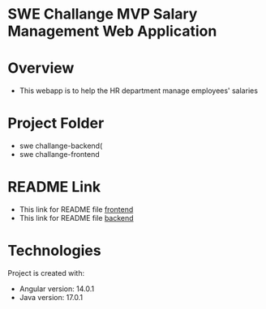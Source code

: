 # **SWE Challange MVP Salary Management Web Application**
  
# Overview
- This webapp is to help the HR department manage employees' salaries 

# Project Folder 
- swe challange-backend(
- swe challange-frontend 

# README Link
- This link for README file [frontend](https://github.com/mahadhir96/SalaryManagement/blob/main/swe-chaallenge-ui/README.md)
- This link for README file [backend](https://github.com/mahadhir96/SalaryManagement/blob/main/swe-challenge/README.md)

# Technologies 
Project is created with: 
- Angular version: 14.0.1
- Java version: 17.0.1
